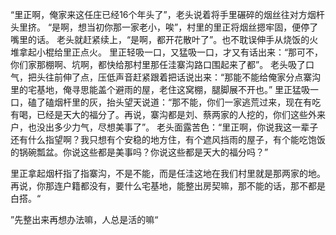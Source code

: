 “里正啊，俺家来这任庄已经16个年头了”，老头说着将手里碾碎的烟丝往对方烟杆头里挤。
“是啊，想当初你那一家老小，唉”，村里的里正将烟丝摁牢固，便停了嘴里的话。
老头就赶紧续上，“是啊，都开花散叶了”。也不耽误伸手从烧饭的火堆拿起小棍给里正点火。
里正轻吸一口，又猛吸一口，才又有话出来：“那可不，你们家那棚啊、坑啊，都快给那村里那任洼寨沟路口围起来了都”。
老头吸了口气，把头往前伸了点，压低声音赶紧跟着把话说出来：“那能不能给俺家分点寨沟里的宅基地，俺寻思能盖个避雨的屋，老住这窝棚，腿脚展不开也。”
里正猛吸一口，磕了磕烟杆里的灰，抬头望天说道：“那不能，你们一家逃荒过来，现在有吃有喝，已经是天大的福分了。再说，寨沟都是刘、蔡两家的人挖的，你们这些外来户，也没出多少力气，尽想美事了”。
老头面露苦色：“里正啊，你说我这一辈子还有什么指望啊？我只想有个安稳的地方住，有个遮风挡雨的屋子，有个能吃饱饭的锅碗瓢盆。你说这些都是美事吗？你说这些都是天大的福分吗？”

里正拿起烟杆指了指寨沟，不是不能，而是任洼这地在我们村里就是那两家的地。再说，你那连户籍都没有，要什么宅基地，能整出房契嘛，那不能的话，那不都是白搭。“

”先整出来再想办法嘛，人总是活的嘛“
